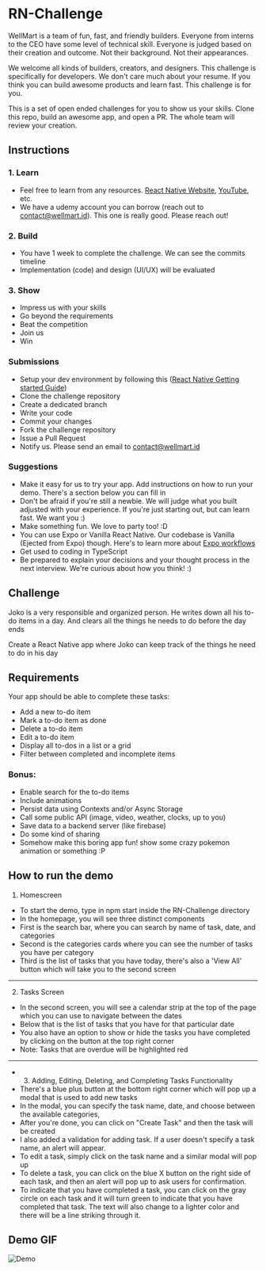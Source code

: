 # RN-Challenge
WellMart is a team of fun, fast, and friendly builders. Everyone from interns to the CEO have some level of technical skill. Everyone is judged based on their creation and outcome. Not their background. Not their appearances.

We welcome all kinds of builders, creators, and designers. This challenge is specifically for developers. We don't care much about your resume. If you think you can build awesome products and learn fast. This challenge is for you.

This is a set of open ended challenges for you to show us your skills. Clone this repo, build an awesome app, and open a PR. The whole team will review your creation.

## Instructions
### 1. Learn
- Feel free to learn from any resources. [React Native Website](https://reactnative.dev), [YouTube](https://www.youtube.com/results?search_query=react+native+tutorial), etc. 
- We have a udemy account you can borrow (reach out to contact@wellmart.id). This one is really good. Please reach out!

### 2. Build
- You have 1 week to complete the challenge. We can see the commits timeline
- Implementation (code) and design (UI/UX) will be evaluated

### 3. Show
- Impress us with your skills
- Go beyond the requirements
- Beat the competition
- Join us
- Win

### Submissions
- Setup your dev environment by following this ([React Native Getting started Guide](https://reactnative.dev/docs/getting-started))
- Clone the challenge repository
- Create a dedicated branch
- Write your code
- Commit your changes
- Fork the challenge repository
- Issue a Pull Request
- Notify us. Please send an email to contact@wellmart.id

### Suggestions
- Make it easy for us to try your app. Add instructions on how to run your demo. There's a section below you can fill in
- Don't be afraid if you're still a newbie. We will judge what you built adjusted with your experience. If you're just starting out, but can learn fast. We want you :)
- Make something fun. We love to party too! :D
- You can use Expo or Vanilla React Native. Our codebase is Vanilla (Ejected from Expo) though. Here's to learn more about [Expo workflows](https://docs.expo.io/introduction/managed-vs-bare/)
- Get used to coding in TypeScript
- Be prepared to explain your decisions and your thought process in the next interview. We're curious about how you think! :)

## Challenge
Joko is a very responsible and organized person. He writes down all his to-do items in a day. And clears all the things he needs to do before the day ends

Create a React Native app where Joko can keep track of the things he need to do in his day

## Requirements
Your app should be able to complete these tasks:
- Add a new to-do item
- Mark a to-do item as done
- Delete a to-do item
- Edit a to-do item
- Display all to-dos in a list or a grid
- Filter between completed and incomplete items

### Bonus:
- Enable search for the to-do items
- Include animations
- Persist data using Contexts and/or Async Storage
- Call some public API (image, video, weather, clocks, up to you)
- Save data to a backend server (like firebase)
- Do some kind of sharing
- Somehow make this boring app fun! show some crazy pokemon animation or something :P

## How to run the demo
1. Homescreen
- To start the demo, type in npm start inside the RN-Challenge directory
- In the homepage, you will see three distinct components
- First is the search bar, where you can search by name of task, date, and categories
- Second is the categories cards where you can see the number of tasks you have per category
- Third is the list of tasks that you have today, there's also a 'View All' button which will take you to the second screen
- -----------------------------------------
2. Tasks Screen
- In the second screen, you will see a calendar strip at the top of the page which you can use to navigate between the dates
- Below that is the list of tasks that you have for that particular date
- You also have an option to show or hide the tasks you have completed by clicking on the button at the top right corner
- Note: Tasks that are overdue will be highlighted red
- -----------------------------------------
- 3. Adding, Editing, Deleting, and Completing Tasks Functionality
- There's a blue plus button at the bottom right corner which will pop up a modal that is used to add new tasks
- In the modal, you can specify the task name, date, and choose between the available categories,
- After you're done, you can click on "Create Task" and then the task will be created
- I also added a validation for adding task. If a user doesn't specify a task name, an alert will appear.
- To edit a task, simply click on the task name and a similar modal will pop up
- To delete a task, you can click on the blue X button on the right side of each task, and then an alert will pop up to ask users for confirmation.
- To indicate that you have completed a task, you can click on the gray circle on each task and it will turn green to indicate that you have completed that task. The text will also change to a lighter color and there will be a line striking through it.

## Demo GIF
![Demo](https://gifs.com/gif/demo-JyJwm9)


